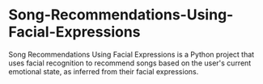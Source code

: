 # Song-Recommendations-Using-Facial-Expressions
Song Recommendations Using Facial Expressions is a Python project that uses facial recognition to recommend songs based on the user's current emotional state, as inferred from their facial expressions.
